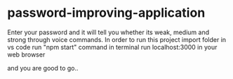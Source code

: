 # password-improving-application
Enter your password and it will tell you whether its weak, medium and strong through voice commands.
In order to run this project 
  import folder in vs code
  run "npm start" command in terminal
  run localhost:3000 in your web browser
  
and you are good to go..  
